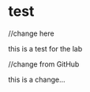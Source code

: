 # test





//change here 

this is a test for the lab

//change from GitHub 

this is a change...



